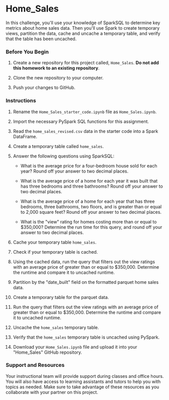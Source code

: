 # Home_Sales

In this challenge, you'll use your knowledge of SparkSQL to determine key metrics about home sales data. Then you'll use Spark to create temporary views, partition the data, cache and uncache a temporary table, and verify that the table has been uncached.

### Before You Begin

1. Create a new repository for this project called, `Home_Sales`. **Do not add this homework to an existing repository**.

2. Clone the new repository to your computer.

3. Push your changes to GitHub.

### Instructions

1. Rename the `Home_Sales_starter_code.ipynb` file as `Home_Sales.ipynb`.

2. Import the necessary PySpark SQL functions for this assignment.

3. Read the `home_sales_revised.csv` data in the starter code into a Spark DataFrame.

4. Create a temporary table called `home_sales`.

5. Answer the following questions using SparkSQL:

    * What is the average price for a four-bedroom house sold for each year? Round off your answer to two decimal places.

    * What is the average price of a home for each year it was built that has three bedrooms and three bathrooms? Round off your answer to two decimal places.

    * What is the average price of a home for each year that has three bedrooms, three bathrooms, two floors, and is greater than or equal to 2,000 square feet? Round off your answer to two decimal places.

    * What is the "view" rating for homes costing more than or equal to $350,000? Determine the run time for this query, and round off your answer to two decimal places.

6. Cache your temporary table `home_sales`.

7. Check if your temporary table is cached.

8.  Using the cached data, run the query that filters out the view ratings with an average price of greater than or equal to $350,000. Determine the runtime and compare it to uncached runtime.

9. Partition by the "date_built" field on the formatted parquet home sales data.

10. Create a temporary table for the parquet data.

11. Run the query that filters out the view ratings with an average price of greater than or equal to $350,000. Determine the runtime and compare it to uncached runtime.

12. Uncache the `home_sales` temporary table.

13. Verify that the `home_sales` temporary table is uncached using PySpark.

14. Download your `Home_Sales.ipynb` file and upload it into your "Home_Sales" GitHub repository.

### Support and Resources

Your instructional team will provide support during classes and office hours. You will also have access to learning assistants and tutors to help you with topics as needed. Make sure to take advantage of these resources as you collaborate with your partner on this project.

